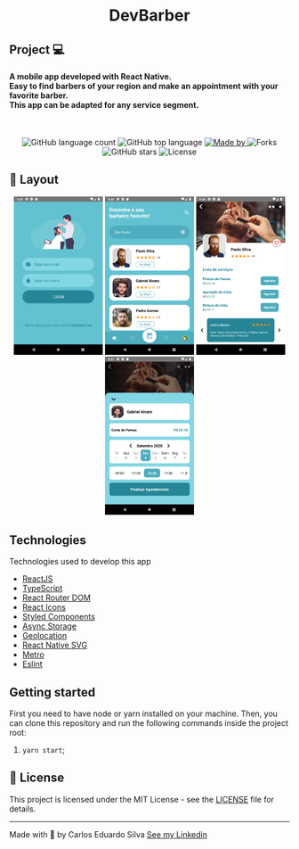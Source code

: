 <h1 align="center">
  DevBarber
</h1>

## Project 💻

<h4>
  A mobile app developed with React Native. </br>
  Easy to find barbers of your region and make an appointment with your favorite barber. </br>
  This app can be adapted for any service segment. </br>
</h4>
<br />
<p align="center">
<img alt="GitHub language count" src="https://img.shields.io/github/languages/count/carlosdiver/devBarber?logoColor=%2363C2D1&style=plastic">

<img alt="GitHub top language" src="https://img.shields.io/github/languages/top/carlosdiver/devBarber?logoColor=%2363C2D1&style=plastic">

  <a href="https://www.linkedin.com/in/carlos-silva-devs/" target="_blank" rel="noopener noreferrer">
    <img alt="Made by" src="https://img.shields.io/badge/made%20by-Carlos%20Eduardo-63C2D1">
  </a>
  
  <img alt="Forks" src="https://img.shields.io/github/forks/carlosdiver/devBarber?style=plastic">
  
  <img alt="GitHub stars" src="https://img.shields.io/github/stars/carlosdiver/devBarber?style=social">

  <img alt="License" src="https://img.shields.io/badge/license-MIT-brightgreen">
</p>

## 🎨 Layout

<p align="center">
    <img alt="GoBarber" title="#GoBarber" src=".screenshots/1.png" width="160px" />
    <img alt="GoBarber" title="#GoBarber" src=".screenshots/2.png" width="160px" />
    <img alt="GoBarber" title="#GoBarber" src=".screenshots/3.png" width="160px" />
    <img alt="GoBarber" title="#GoBarber" src=".screenshots/4.png" width="160px" />
</p>

## Technologies

Technologies used to develop this app

- [ReactJS](https://reactjs.org/)
- [TypeScript](https://www.typescriptlang.org/)
- [React Router DOM](https://reacttraining.com/react-router/)
- [React Icons](https://react-icons.netlify.com/#/)
- [Styled Components](https://styled-components.com/)
- [Async Storage](https://reactnative.dev/docs/asyncstorage)
- [Geolocation](https://reactnative.dev/docs/geolocation.html)
- [React Native SVG](https://github.com/react-native-community/react-native-svg)
- [Metro](https://facebook.github.io/metro/)
- [Eslint](https://eslint.org/)

## Getting started

First you need to have node or yarn installed on your machine.
Then, you can clone this repository and run the following commands inside the project root:

1. `yarn start`;

## 📝 License

This project is licensed under the MIT License - see the [LICENSE](LICENSE) file for details.

---

Made with 💙 by Carlos Eduardo Silva <a target="_blank" href="https://www.linkedin.com/in/carlos-silva-devs/">See my Linkedin</a>

